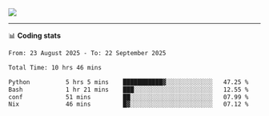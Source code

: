 <picture>
  <source
  srcset="https://github-readme-stats.vercel.app/api?username=sant0s12&show_icons=true&theme=dark"
  media="(prefers-color-scheme: dark)"
  />
  <source
  srcset="https://github-readme-stats.vercel.app/api?username=sant0s12&show_icons=true"
  media="(prefers-color-scheme: light)"
  />
  <img src="https://github-readme-stats.vercel.app/api?username=sant0s12&show_icons=true" />
</picture>

---

📊 **Coding stats**

<!--START_SECTION:waka-->

```txt
From: 23 August 2025 - To: 22 September 2025

Total Time: 10 hrs 46 mins

Python          5 hrs 5 mins    ███████████▓░░░░░░░░░░░░░   47.25 %
Bash            1 hr 21 mins    ███░░░░░░░░░░░░░░░░░░░░░░   12.55 %
conf            51 mins         ██░░░░░░░░░░░░░░░░░░░░░░░   07.99 %
Nix             46 mins         █▓░░░░░░░░░░░░░░░░░░░░░░░   07.12 %
```

<!--END_SECTION:waka-->
